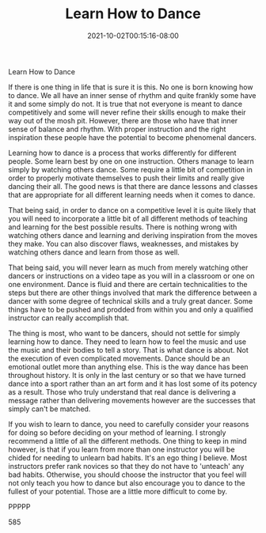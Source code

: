 ﻿---
title: "Learn How to Dance"
date: 2021-10-02T00:15:16-08:00
description: "TXT Tips for Web Success"
featured_image: "/images/TXT.jpg"
tags: ["TXT"]
---

Learn How to Dance

If there is one thing in life that is sure it is this. No one is born knowing how to dance. We all have an inner sense of rhythm and quite frankly some have it and some simply do not. It is true that not everyone is meant to dance competitively and some will never refine their skills enough to make their way out of the mosh pit. However, there are those who have that inner sense of balance and rhythm. With proper instruction and the right inspiration these people have the potential to become phenomenal dancers.

Learning how to dance is a process that works differently for different people. Some learn best by one on one instruction. Others manage to learn simply by watching others dance. Some require a little bit of competition in order to properly motivate themselves to push their limits and really give dancing their all. The good news is that there are dance lessons and classes that are appropriate for all different learning needs when it comes to dance.

That being said, in order to dance on a competitive level it is quite likely that you will need to incorporate a little bit of all different methods of teaching and learning for the best possible results. There is nothing wrong with watching others dance and learning and deriving inspiration from the moves they make. You can also discover flaws, weaknesses, and mistakes by watching others dance and learn from those as well. 

That being said, you will never learn as much from merely watching other dancers or instructions on a video tape as you will in a classroom or one on one environment. Dance is fluid and there are certain technicalities to the steps but there are other things involved that mark the difference between a dancer with some degree of technical skills and a truly great dancer. Some things have to be pushed and prodded from within you and only a qualified instructor can really accomplish that. 

The thing is most, who want to be dancers, should not settle for simply learning how to dance. They need to learn how to feel the music and use the music and their bodies to tell a story. That is what dance is about. Not the execution of even complicated movements. Dance should be an emotional outlet more than anything else. This is the way dance has been throughout history. It is only in the last century or so that we have turned dance into a sport rather than an art form and it has lost some of its potency as a result. Those who truly understand that real dance is delivering a message rather than delivering movements however are the successes that simply can't be matched. 

If you wish to learn to dance, you need to carefully consider your reasons for doing so before deciding on your method of learning. I strongly recommend a little of all the different methods. One thing to keep in mind however, is that if you learn from more than one instructor you will be chided for needing to unlearn bad habits. It's an ego thing I believe. Most instructors prefer rank novices so that they do not have to 'unteach' any bad habits. Otherwise, you should choose the instructor that you feel will not only teach you how to dance but also encourage you to dance to the fullest of your potential. Those are a little more difficult to come by.

PPPPP

585

